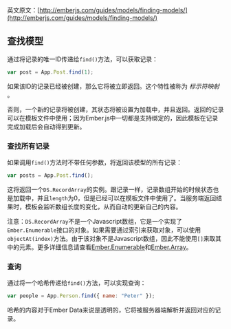 英文原文：[http://emberjs.com/guides/models/finding-models/](http://emberjs.com/guides/models/finding-models/)

## 查找模型

通过将记录的唯一ID传递给`find()`方法，可以获取记录：

```js
var post = App.Post.find(1);
```

如果该ID的记录已经被创建，那么它将被立即返回。这个特性被称为 _标示符映射_ 。

否则，一个新的记录将被创建，其状态将被设置为加载中，并且返回。返回的记录可以在模板文件中使用；因为Ember.js中一切都是支持绑定的，因此模板在记录完成加载后会自动得到更新。

### 查找所有记录

如果调用`find()`方法时不带任何参数，将返回该模型的所有记录：

```js
var posts = App.Post.find();
```

这将返回一个`DS.RecordArray`的实例。跟记录一样，记录数组开始的时候状态也是加载中，并且`length`为0，但是已经可以在模板文件中使用了。当服务端返回结果时，模板会监听数组长度的变化，从而自动的更新自己的内容。

注意：`DS.RecordArray`不是一个Javascript数组，它是一个实现了`Ember.Enumerable`接口的对象。如果需要通过索引来获取对象，可以使用`objectAt(index)`方法。由于该对象不是Javascript数组，因此不能使用`[]`来取其中的元素。更多详细信息请查看[Ember.Enumerable][1]和[Ember.Array][2]。

[1]: http://emberjs.com/api/classes/Ember.Enumerable.html
[2]: http://emberjs.com/api/classes/Ember.Array.html

### 查询

通过将一个哈希传递给`find()`方法，可以实现查询：

```js
var people = App.Person.find({ name: "Peter" });
```

哈希的内容对于Ember Data来说是透明的，它将被服务器端解析并返回对应的记录。
